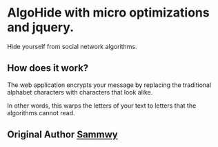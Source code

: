 # AlgoHide with micro optimizations and jquery.
Hide yourself from social network algorithms.

## How does it work?
The web application encrypts your message by replacing the traditional alphabet characters with characters that look alike.  

In other words, this warps the letters of your text to letters that the algorithms cannot read.

## Original Author [Sammwy](https://github.com/sammwyy)
